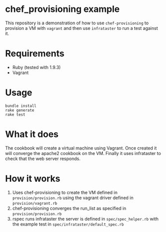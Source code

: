 # chef_provisioning example

This repository is a demonstration of how to use `chef-provisioning` to provision a VM with `vagrant` and then use `infrataster` to run a test against it.

# Requirements
  * Ruby (tested with 1.9.3)
  * Vagrant

# Usage

    bundle install
    rake generate
    rake test

# What it does

The cookbook will create a virtual machine using Vagrant. Once created it will converge the apache2 cookbook on the VM. Finally it uses infrataster to check that the web server responds.

# How it works

1. Uses chef-provisioning to create the VM defined in `provision/provision.rb` using the vagrant driver defined in `provision/vagrant.rb`
2. chef-provisioning converges the run_list as specified in `provision/provision.rb`
3. rspec runs infrataster the server is defined in `spec/spec_helper.rb` with the example test in `spec/infrataster/default_spec.rb`
